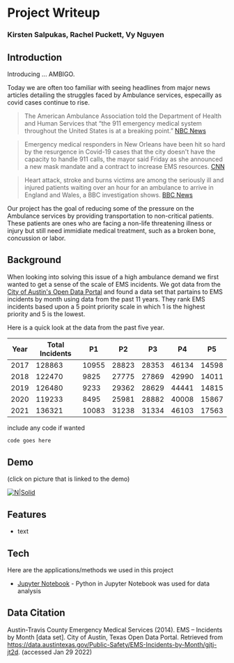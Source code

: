 # Project Writeup
### Kirsten Salpukas, Rachel Puckett, Vy Nguyen

## Introduction
Introducing ... AMBIGO.

Today we are often too familiar with seeing headlines from major news articles detailing the struggles faced by Ambulance services, especailly as covid cases continue to rise.

> The American Ambulance Association told the Department of Health and Human Services that “the 911 emergency medical system throughout the United States is at a breaking point.” [NBC News](https://www.nbcnews.com/news/us-news/ambulance-companies-breaking-point-after-receiving-little-covid-aid-n1249586)

> Emergency medical responders in New Orleans have been hit so hard by the resurgence in Covid-19 cases that the city doesn't have the capacity to handle 911 calls, the mayor said Friday as she announced a new mask mandate and a contract to increase EMS resources. [CNN](https://www.cnn.com/2021/07/31/us/new-orleans-covid-19-surge/index.html)

> Heart attack, stroke and burns victims are among the seriously ill and injured patients waiting over an hour for an ambulance to arrive in England and Wales, a BBC investigation shows. [BBC News](https://www.bbc.com/news/health-51269618)

Our project has the goal of reducing some of the pressure on the Ambulance services by providing transportation to non-critical patients. These patients are ones who are facing a non-life threatening illness or injury but still need immidiate medical treatment, such as a broken bone, concussion or labor.

## Background

When looking into solving this issue of a high ambulance demand we first wanted to get a sense of the scale of EMS incidents. We got data from the [City of Austin's Open Data Portal](https://data.austintexas.gov/) and found a data set that partains to EMS incidents by month using data from the past 11 years. They rank EMS incidents based upon a 5 point priority scale in which 1 is the highest priority and 5 is the lowest.

Here is a quick look at the data from the past five year.

| Year | Total Incidents | P1 | P2 | P3 | P4 | P5 |
| ------ | ------ | ------ | ------ | ------ | ------ | ------ |
| 2017 | 128863 | 10955 | 28823 | 28353 | 46134 | 14598 |
| 2018 | 122470 | 9825 | 27775 | 27869 | 42990 | 14011 |
| 2019 | 126480 | 9233 | 29362 | 28629 | 44441 | 14815 |
| 2020 | 119233 | 8495 | 25981 | 28882 | 40008 | 15867 |
| 2021 | 136321 | 10083 | 31238 | 31334 | 46103 | 17563 |

include any code if wanted

```sh
code goes here
```
## Demo

(click on picture that is linked to the demo)

[![N|Solid](https://givebycell.com/wp-content/uploads/2015/08/give_mobilewebsiteicon.png)](https://www.google.com/) 
## Features

- text

## Tech

Here are the applications/methods we used in this project

- [Jupyter Notebook](https://jupyter.org/) - Python in Jupyter Notebook was used for data analysis

## Data Citation
Austin-Travis County Emergency Medical Services (2014). EMS – Incidents by Month [data set]. City of Austin, Texas Open Data Portal. Retrieved from https://data.austintexas.gov/Public-Safety/EMS-Incidents-by-Month/gjtj-jt2d.
(accessed Jan 29 2022)